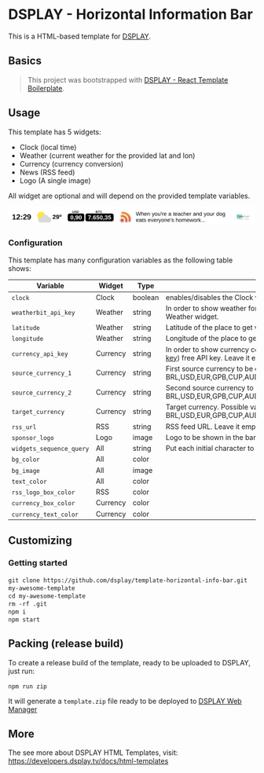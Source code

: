 # DSPLAY - Horizontal Information Bar

This is a HTML-based template for [DSPLAY](https://dsplay.tv).

## Basics

> This project was bootstrapped with [DSPLAY - React Template Boilerplate](https://github.com/dsplay/template-boilerplate-react).

## Usage

This template has 5 widgets:

- Clock (local time)
- Weather (current weather for the provided lat and lon)
- Currency (currency conversion)
- News (RSS feed)
- Logo (A single image)

All widget are optional and will depend on the provided template variables.

![Screenshot](assets/screenshot-01.png)

### Configuration

This template has many configuration variables as the following table shows:

| Variable              | Widget   | Type    | Description                                                                                                                                                                       |
|-----------------------|----------|---------|-----------------------------------------------------------------------------------------------------------------------------------------------------------------------------------|
| `clock`               | Clock    | boolean | enables/disables the Clock widget                                                                                                                                                 |
| `weatherbit_api_key`  | Weather  | string  | In order to show weather forecast, you need a WeatherBit (https://www.weatherbit.io) API key. Leave it empty to hide the Weather widget.                                          |
| `latitude`            | Weather  | string  | Latitude of the place to get weather (ex: 41.1621376)                                                                                                                             |
| `longitude`           | Weather  | string  | Longitude of the place to get weather (ex: -8.656973)                                                                                                                             |
| `currency_api_key`    | Currency | string  | In order to show currency conversion, you need a CurrencyConverter (https://free.currencyconverterapi.com/free-api-key) free API key. Leave it empty to hide the Currency widget. |
| `source_currency_1`   | Currency | string  | First source currency to be converted. Possible values are: BRL,USD,EUR,GPB,CUP,AUD,CVE,CNY,INR,KRW,COP,IDR,NGN,RON,ZAR,VEF,CAD,CLP,JPY,CHF,AFN,EGP,RUB,UYU,BTC                   |
| `source_currency_2`   | Currency | string  | Second source currency to be converted. Possible values are: BRL,USD,EUR,GPB,CUP,AUD,CVE,CNY,INR,KRW,COP,IDR,NGN,RON,ZAR,VEF,CAD,CLP,JPY,CHF,AFN,EGP,RUB,UYU,BTC                  |
| `target_currency`     | Currency | string  | Target currency. Possible values are: BRL,USD,EUR,GPB,CUP,AUD,CVE,CNY,INR,KRW,COP,IDR,NGN,RON,ZAR,VEF,CAD,CLP,JPY,CHF,AFN,EGP,RUB,UYU,BTC                                         |
| `rss_url`             | RSS      | string  | RSS feed URL. Leave it empty to hide the News widget                                                                                                                              |
| `sponsor_logo`        | Logo     | image   | Logo to be shown in the bar. Leave it empty to hide the Logo widget.                                                                                                              |
| `widgets_sequence_query`            | All      | string | Put each initial character to order widgets, example: c, q, w, s, n
| `bg_color`            | All      | color   |                                                                                                                                                                                   |
| `bg_image`            | All      | image   |                                                                                                                                                                                   |
| `text_color`          | All      | color   |                                                                                                                                                                                   |
| `rss_logo_box_color`  | RSS      | color   |                                                                                                                                                                                   |
| `currency_box_color`  | Currency | color   |                                                                                                                                                                                   |
| `currency_text_color` | Currency | color   |                                                                                                                                                                                   |


## Customizing

### Getting started

```
git clone https://github.com/dsplay/template-horizontal-info-bar.git my-awesome-template
cd my-awesome-template
rm -rf .git
npm i
npm start
```

## Packing (release build)

To create a release build of the template, ready to be uploaded to DSPLAY, just run:

```
npm run zip
```

It will generate a `template.zip` file ready to be deployed to [DSPLAY Web Manager](https://manager.dsplay.tv/template/create)

## More

The see more about DSPLAY HTML Templates, visit: https://developers.dsplay.tv/docs/html-templates
```
